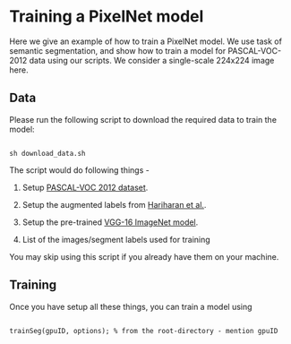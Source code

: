 # Training a PixelNet model

Here we give an example of how to train a PixelNet model. We use task of semantic segmentation, and show how to train a model for PASCAL-VOC-2012 data using our scripts. We consider a single-scale 224x224 image here. 

## Data

Please run the following script to download the required data to train the model:

```make

sh download_data.sh

```

The script would do following things - 

1. Setup [PASCAL-VOC 2012 dataset](http://host.robots.ox.ac.uk/pascal/VOC/index.html).

2. Setup the augmented labels from [Hariharan et al.](http://home.bharathh.info/pubs/codes/SBD/download.html).

3. Setup the pre-trained [VGG-16 ImageNet model](https://arxiv.org/abs/1409.1556).

4. List of the images/segment labels used for training

You may skip using this script if you already have them on your machine.

## Training

Once you have setup all these things, you can train a model using 

```make

trainSeg(gpuID, options); % from the root-directory - mention gpuID

```
